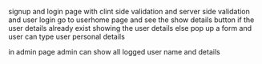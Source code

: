 signup and login page with clint side validation and server side validation and user login go to userhome page and see the show details button if the user details already exist showing the user details else pop up a form and user can type user personal details

in admin page admin can show all logged user name and details
